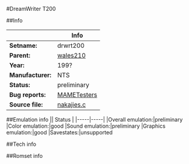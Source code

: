 #DreamWriter T200

##Info

||Info|
|-----|-----|
|**Setname:**|drwrt200
|**Parent:**|[wales210](wales210.md)
|**Year:**|199?
|**Manufacturer:**|NTS
|**Status:**|preliminary
|**Bug reports:**|[MAMETesters](http://mametesters.org/view_all_set.php?type=1&temporary=y&search=nakajies.c)
|**Source file:**|[nakajies.c](https://github.com/mamedev/mame/blob/master/src/mess/drivers/nakajies.c)

##Emulation info
|| Status |
|-----|-----|
|Overall emulation:|preliminary
|Color emulation:|good
|Sound emulation:|preliminary
|Graphics emulation:|good
|Savestates:|unsupported

##Tech info

##Romset info

<!--- START OF EDITED COMMENT DO NOT TOUCH TEXT ABOVE-->
